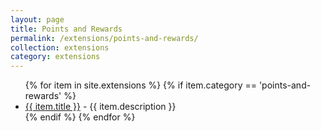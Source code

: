```yaml
---
layout: page
title: Points and Rewards
permalink: /extensions/points-and-rewards/
collection: extensions
category: extensions
---
```


<ul>
{% for item in site.extensions %}
    {% if item.category == 'points-and-rewards' %}
      <li><a href="{{ item.url }}">{{ item.title }}</a>
        - {{ item.description }}
      </li>
  {% endif %}
{% endfor %}
</ul>